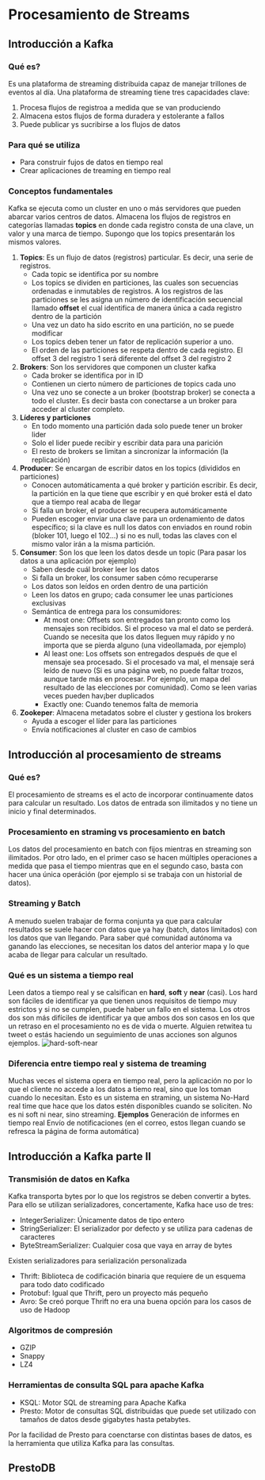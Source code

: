# Procesamiento de Streams
## Introducción a Kafka
### Qué es?
Es una plataforma de streaming distribuida capaz de manejar trillones de eventos al día. 
Una plataforma de streaming tiene tres capacidades clave:
1. Procesa flujos de registroa a medida que se van produciendo
2. Almacena estos flujos de forma duradera y estolerante a fallos
3. Puede publicar ys sucribirse a los flujos de datos 
### Para qué se utiliza
- Para construir fujos de datos en tiempo real 
- Crear aplicaciones de treaming en tiempo real
### Conceptos fundamentales
Kafka se ejecuta como un cluster en uno o más servidores que pueden abarcar varios centros de datos. Almacena los flujos de registros en categorías llamadas **topics** en donde cada registro consta de una clave, un valor y una marca de tiempo. Supongo que los topics presentarán los mismos valores.

1. **Topics**: Es un flujo de datos (registros) particular. Es decir, una serie de registros. 
    - Cada topic se identifica por su nombre
    - Los topics se dividen en particiones, las cuales son secuencias ordenadas e inmutables de registros. A los registros de las particiones se les asigna un número de identificación secuencial llamado **offset** el cual identifica de manera única a cada registro dentro de la partición
    - Una vez un dato ha sido escrito en una partición, no se puede modificar
    - Los topics deben tener un fator de replicación superior a uno. 
    - El orden de las particiones se respeta dentro de cada registro. El offset 3 del registro 1 será diferente del offset 3 del registro 2
2. **Brokers**: Son los servidores que componen un cluster kafka
    - Cada broker se identifica por in ID
    - Contienen un cierto número de particiones de topics cada uno
    - Una vez uno se conecte a un broker (bootstrap broker) se conecta a todo el cluster. Es decir basta con conectarse a un broker para acceder al cluster completo.
3. **Líderes y particiones**
    - En todo momento una partición dada solo puede tener un broker lider
    - Solo el lider puede recibir y escribir data para una parición
    - El resto de brokers se limitan a sincronizar la información (la replicación)
4. **Producer**: Se encargan de escribir datos en los topics (divididos en particiones)
    - Conocen automáticamenta a qué broker y partición escribir. Es decir, la partición en la que tiene que escribir y en qué broker está el dato que a tiempo real acaba de llegar
    - Si falla un broker, el producer se recupera automáticamente
    - Pueden escoger enviar una clave para un ordenamiento de datos específico; si la clave es null los datos con enviados en round robin (bloker 101, luego el 102...) si no es null, todas las claves con el mismo valor irán a la misma partición. 
5. **Consumer**: Son los que leen los datos desde un topic (Para pasar los datos a una aplicación por ejemplo)
    - Saben desde cuál broker leer los datos
    - Si falla un broker, los consumer saben cómo recuperarse
    - Los datos son leídos en orden dentro de una partición
    -  Leen los datos en grupo; cada consumer lee unas particiones exclusivas
    -  Semántica de entrega para los consumidores:
        - At most one: Offsets son entregados tan pronto como los mensajes son recibidos. Si el proceso va mal el dato se perderá. Cuando se necesita que los datos lleguen muy rápido y no importa que se pierda alguno (una videollamada, por ejemplo)
        - Al least one: Los offsets son entregados después de que el mensaje sea procesado. Si el procesado va mal, el mensaje será leído de nuevo (Si es una página web, no puede faltar trozos, aunque tarde más en procesar. Por ejemplo, un mapa del resultado de las elecciones por comunidad). Como se leen varias veces pueden hav¡ber duplicados
        - Exactly one: Cuando tenemos falta de memoria
6. **Zookeper**: Almacena metadatos sobre el cluster y gestiona los brokers
    -  Ayuda a escoger el líder para las particiones
    -  Envía notificaciones al cluster en caso de cambios

## Introducción al procesamiento de streams
### Qué es?
El procesamiento de streams es el acto de incorporar continuamente datos para calcular un resultado. Los datos de entrada son ilimitados y no tiene un inicio y final determinados.

### Procesamiento en straming vs procesamiento en batch
Los datos del procesamiento en batch con fijos mientras en streaming son ilimitados. Por otro lado, en el primer caso se hacen múltiples operaciones a medida que pasa el tiempo mientras que en el segundo caso, basta con hacer una única operáción (por ejemplo si se trabaja con un historial de datos).

### Streaming y Batch
A menudo suelen trabajar de forma conjunta ya que para calcular resultados se suele hacer con datos que ya hay (batch, datos limitados) con los datos que van llegando. Para saber qué comunidad autónoma va ganando las elecciones, se necesitan los datos del anterior mapa y lo que acaba de llegar para calcular un resultado. 

### Qué es un sistema a tiempo real
Leen datos a tiempo real y se calsifican en **hard**, **soft** y **near** (casi). Los hard son fáciles de identificar ya que tienen unos requisitos de tiempo muy estrictos y si no se cumplen, puede haber un fallo en el sistema. Los otros dos son más difíciles de identificar ya que ambos dos son casos en los que un retraso en el procesamiento no es de vida o muerte. Alguien retwitea tu tweet o estás haciendo un seguimiento de unas acciones son algunos ejemplos. 
![hard-soft-near](https://user-images.githubusercontent.com/102373797/169527438-c9fef92f-dd72-4869-b829-6f0d636b56f7.png)

### Diferencia entre tiempo real y sistema de treaming
Muchas veces el sistema opera en tiempo real, pero la aplicación no por lo que el cliente no accede a los datos a tiemo real, sino que los toman cuando lo necesitan. Esto es un sistema en straming, un sistema No-Hard real time que hace que los datos estén disponibles cuando se soliciten. No es ni soft ni near, sino streaming.
**Ejemplos**
Generación de informes en tiempo real
Envío de notificaciones (en el correo, estos llegan cuando se refresca la página de forma automática)


## Introducción a Kafka parte II
### Transmisión de datos en Kafka
Kafka transporta bytes por lo que los registros se deben convertir a bytes. Para ello se utilizan serializadores, concertamente, Kafka hace uso de tres:
- IntegerSerializer: Únicamente datos de tipo entero
- StringSerializer: El serializador por defecto y se utiliza para cadenas de caracteres
- ByteStreamSerializer: Cualquier cosa que vaya en array de bytes

Existen serializadores para serialización personalizada
- Thrift: Biblioteca de codificación binaria que requiere de un esquema para todo dato codificado
- Protobuf: Igual que Thrift, pero un proyecto más pequeño
- Avro: Se creó porque Thrift no era una buena opción para los casos de uso de Hadoop

### Algoritmos de compresión
- GZIP
- Snappy
- LZ4

### Herramientas de consulta SQL para apache Kafka
- KSQL: Motor SQL de streaming para Apache Kafka
- Presto: Motor de consultas SQL distribuidas que puede set utilizado con tamaños de datos desde gigabytes hasta petabytes.

Por la facilidad de Presto para coenctarse con distintas bases de datos, es la herramienta que utiliza Kafka para las consultas.

## PrestoDB
